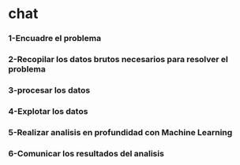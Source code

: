 # chat
<h3>1-Encuadre el problema</h3>
<h3>2-Recopilar los datos brutos necesarios para resolver el problema</h3>
<h3>3-procesar los datos</h3>
<h3>4-Explotar los datos</h3>
<h3>5-Realizar analisis en profundidad con Machine Learning</h3>
<h3>6-Comunicar los resultados del analisis</h3>
